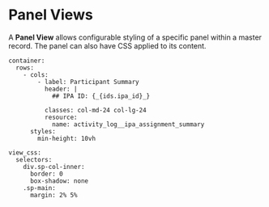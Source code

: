 # Panel Views

A **Panel View** allows configurable styling of a specific panel within a master record.
The panel can also have CSS applied to its content.

    container:
      rows:
        - cols:
            - label: Participant Summary
              header: |
                ## IPA ID: {_{ids.ipa_id}_}
              
              classes: col-md-24 col-lg-24
              resource: 
                name: activity_log__ipa_assignment_summary
          styles:
            min-height: 10vh

    view_css:
      selectors:
        div.sp-col-inner:
          border: 0
          box-shadow: none
        .sp-main:
          margin: 2% 5%
